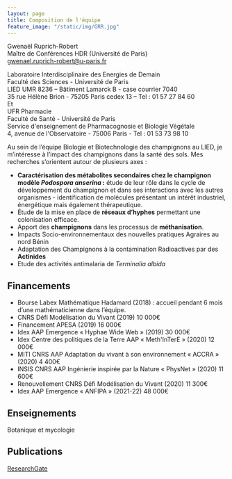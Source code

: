 ```yaml
---
layout: page
title: Composition de l'équipe
feature_image: "/static/img/GRR.jpg"
---
```


Gwenaël Ruprich-Robert<br>
Maître de Conférences HDR (Université de Paris)<br>
[gwenael.ruprich-robert@u-paris.fr](mailto:gwenael.ruprich-robert@u-paris.fr)

Laboratoire Interdisciplinaire des Energies de Demain<br>
Faculté des Sciences - Université de Paris<br>
LIED UMR 8236 – Bâtiment Lamarck B - case courrier 7040<br>
35 rue Hélène Brion - 75205 Paris cedex 13 – Tel : 01 57 27 84 60<br>
Et<br>
UFR Pharmacie<br>
Faculté de Santé - Université de Paris<br>
Service d'enseignement de Pharmacognosie et Biologie Végétale <br>
4, avenue de l'Observatoire - 75006 Paris - Tel : 01 53 73 98 10

Au sein de l’équipe Biologie et Biotechnologie des champignons au LIED, je m’intéresse à l’impact des champignons dans la santé des sols. Mes recherches s’orientent autour de plusieurs axes :

-	**Caractérisation des métabolites secondaires chez le champignon modèle *Podospora anserina* :** étude de leur rôle dans le cycle de développement du champignon et dans ses interactions avec les autres organismes - identification de molécules présentant un intérêt industriel, énergétique mais également thérapeutique.
-	Étude de la mise en place de **réseaux d’hyphes** permettant une colonisation efficace.
-	Apport des **champignons** dans les processus de **méthanisation**.
-	Impacts Socio-environnementaux des nouvelles pratiques Agraires au nord Bénin
-	Adaptation des Champignons à la contamination Radioactives par des **Actinides**
-	Etude des activités antimalaria de *Terminalia albida*




## Financements

- Bourse Labex Mathématique Hadamard (2018) : accueil pendant 6 mois d’une mathématicienne dans l’équipe.
- CNRS Défi Modélisation du Vivant (2019) 10 000€
- Financement APESA (2019) 16 000€
- Idex AAP Emergence « Hyphae Wide Web » (2019) 30 000€
- Idex Centre des politiques de la Terre AAP « Meth'InTerE » (2020) 12 000€
- MITI CNRS AAP Adaptation du vivant à son environnement « ACCRA » (2020) 4 400€
- INSIS CNRS AAP Ingénierie inspirée par la Nature « PhysNet » (2020) 11 600€
- Renouvellement CNRS Défi Modélisation du Vivant (2020) 11 300€
- Idex AAP Emergence « ANFIPA » (2021-22) 48 000€

## Enseignements

Botanique et mycologie

## Publications

[ResearchGate](https://www.researchgate.net/profile/Gwenael_Ruprich-Robert)

